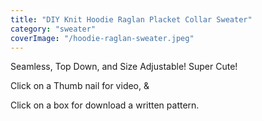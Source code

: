```yaml
---
title: "DIY Knit Hoodie Raglan Placket Collar Sweater"
category: "sweater"
coverImage: "/hoodie-raglan-sweater.jpeg"
---
```

Seamless, Top Down, and Size Adjustable! Super Cute!​

Click on a Thumb nail for video, &

Click on a box for download a written pattern.